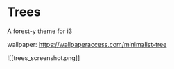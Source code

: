 # Trees

A forest-y theme for i3

wallpaper: https://wallpaperaccess.com/minimalist-tree

![[trees_screenshot.png]]
